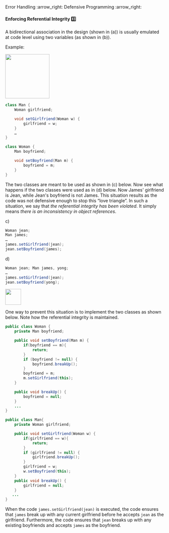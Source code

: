 <link rel="stylesheet" href="{{baseUrl}}/css/textbook.css">

<div class="website-content">

<div id="path">Error Handling :arrow_right: Defensive Programming :arrow_right:</div>

<div id="title">

#### Enforcing Referential Integrity :three:

</div>

<div id="body">

A bidirectional association in the design (shown in (a)) is usually emulated at code level using two variables (as shown in (b)).

<tip-box>

Example:

<img src="{{baseUrl}}/errorHandling/defensiveProgramming/referentialIntegrity/images/manWoman.png" height="140" />
<p/>

```java
class Man {
    Woman girlfriend;

    void setGirlfriend(Woman w) {
        girlfriend = w;
    }
    …
}
```

```java
class Woman {
    Man boyfriend;

    void setBoyfriend(Man m) {
        boyfriend = m;
    }
}
```

</tip-box>

The two classes are meant to be used as shown in (c) below. Now see what happens if the two classes were used as in (d) below. Now James' girlfriend is Jean, while Jean's boyfriend is not James. This situation results as the code was not defensive enough to stop this “love triangle”. In such a situation, we say that _the referential integrity has been violated_. It simply means _there is an inconsistency in object references_.

<tip-box>

c)
```java
Woman jean;
Man james;
…
james.setGirlfriend(jean);
jean.setBoyfriend(james);
```

</tip-box>

<tip-box>

d)
```java
Woman jean; Man james, yong;
…
james.setGirlfriend(jean);  
jean.setBoyfriend(yong);  
```

<img src="{{baseUrl}}/errorHandling/defensiveProgramming/referentialIntegrity/images/woman.png" height="50" />
<p/>

</tip-box>

One way to prevent this situation is to implement the two classes as shown below. Note how the referential integrity is maintained.

<tip-box>

```java
public class Woman {
    private Man boyfriend;

    public void setBoyfriend(Man m) {
        if(boyfriend == m){
            return;
        }
        if (boyfriend != null) {
            boyfriend.breakUp();
        }
        boyfriend = m;
        m.setGirlfriend(this);
    }

    public void breakUp() {
        boyfriend = null;
    }   
    ...
}
```

```java
public class Man{
    private Woman girlfriend;

    public void setGirlfriend(Woman w) {
        if(girlfriend == w){
            return;
        }
        if (girlfriend != null) {
            girlfriend.breakUp();
        }
        girlfriend = w;
        w.setBoyfriend(this);
    }
    public void breakUp() {
        girlfriend = null;
    }  
   ...
}
```

</tip-box>

When the code `james.setGirlfriend(jean)` is executed, the code ensures that `james` break up with any current girlfriend before he accepts `jean` as the girlfriend. Furthermore, the code ensures that `jean` breaks up with any existing boyfriends and accepts `james` as the boyfriend.

<!-- extras ------------------------------------------------------------------------------------ -->

<panel header=":paperclip: Extras" expandable type="seamless" expanded>

  <panel header=":mortar_board: Learning Outcomes" expandable type="seamless">
    <include src="exercises.md" />
  </panel>

</panel>

</div>

</div>
